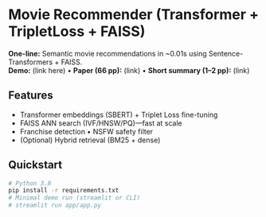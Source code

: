 # Movie Recommender (Transformer + TripletLoss + FAISS)

**One-line:** Semantic movie recommendations in ~0.01s using Sentence-Transformers + FAISS.  
**Demo:** (link here) • **Paper (66 pp):** (link) • **Short summary (1–2 pp):** (link)

## Features
- Transformer embeddings (SBERT) + Triplet Loss fine-tuning
- FAISS ANN search (IVF/HNSW/PQ)—fast at scale
- Franchise detection • NSFW safety filter
- (Optional) Hybrid retrieval (BM25 + dense)

## Quickstart
```bash
# Python 3.8
pip install -r requirements.txt
# Minimal demo run (streamlit or CLI)
# streamlit run app/app.py
